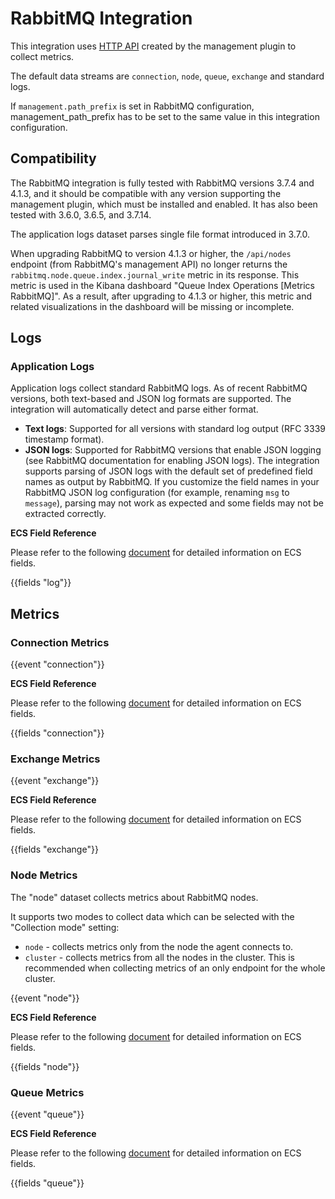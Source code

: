 # RabbitMQ Integration

This integration uses [HTTP API](http://www.rabbitmq.com/management.html) created by the management plugin to collect metrics.

The default data streams are `connection`, `node`, `queue`, `exchange` and standard logs.

If `management.path_prefix` is set in RabbitMQ configuration, management_path_prefix has to be set to the same value
in this integration configuration.

## Compatibility

The RabbitMQ integration is fully tested with RabbitMQ versions 3.7.4 and 4.1.3, and it should be compatible with any version supporting the management plugin, which must be installed and enabled. It has also been tested with 3.6.0, 3.6.5, and 3.7.14.

The application logs dataset parses single file format introduced in 3.7.0.

When upgrading RabbitMQ to version 4.1.3 or higher, the `/api/nodes` endpoint (from RabbitMQ's management API) no longer returns the `rabbitmq.node.queue.index.journal_write` metric in its response. This metric is used in the Kibana dashboard "Queue Index Operations [Metrics RabbitMQ]". As a result, after upgrading to 4.1.3 or higher, this metric and related visualizations in the dashboard will be missing or incomplete.

## Logs

### Application Logs

Application logs collect standard RabbitMQ logs. As of recent RabbitMQ versions, both text-based and JSON log formats are supported. The integration will automatically detect and parse either format.

- **Text logs**: Supported for all versions with standard log output (RFC 3339 timestamp format).
- **JSON logs**: Supported for RabbitMQ versions that enable JSON logging (see RabbitMQ documentation for enabling JSON logs). The integration supports parsing of JSON logs with the default set of predefined field names as output by RabbitMQ. If you customize the field names in your RabbitMQ JSON log configuration (for example, renaming `msg` to `message`), parsing may not work as expected and some fields may not be extracted correctly.

**ECS Field Reference**

Please refer to the following [document](https://www.elastic.co/guide/en/ecs/current/ecs-field-reference.html) for detailed information on ECS fields.

{{fields "log"}}

## Metrics

### Connection Metrics

{{event "connection"}}

**ECS Field Reference**

Please refer to the following [document](https://www.elastic.co/guide/en/ecs/current/ecs-field-reference.html) for detailed information on ECS fields.

{{fields "connection"}}

### Exchange Metrics

{{event "exchange"}}

**ECS Field Reference**

Please refer to the following [document](https://www.elastic.co/guide/en/ecs/current/ecs-field-reference.html) for detailed information on ECS fields.

{{fields "exchange"}}

### Node Metrics

The "node" dataset collects metrics about RabbitMQ nodes.

It supports two modes to collect data which can be selected with the "Collection mode" setting:

* `node` - collects metrics only from the node the agent connects to.
* `cluster` - collects metrics from all the nodes in the cluster. This is recommended when collecting metrics of an only endpoint for the whole cluster.

{{event "node"}}

**ECS Field Reference**

Please refer to the following [document](https://www.elastic.co/guide/en/ecs/current/ecs-field-reference.html) for detailed information on ECS fields.

{{fields "node"}}

### Queue Metrics

{{event "queue"}}

**ECS Field Reference**

Please refer to the following [document](https://www.elastic.co/guide/en/ecs/current/ecs-field-reference.html) for detailed information on ECS fields.

{{fields "queue"}}